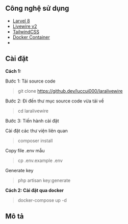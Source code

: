 ## Công nghệ sử dụng

- [Larvel 8](https://laravel.com/)
- [Livewire v2](https://laravel-livewire.com/)
- [TailwindCSS](https://tailwindcss.com/)
- [Docker Container](http://dockerhub.com/)
- 
## Cài đặt
**Cách 1:**

Bước 1: Tải source code
>git clone https://github.dev/luccui000/laralivewire

Bước 2: Đi đến thư mục source code vừa tải về
> cd laralivewire

Bước 3: Tiến hành cài đặt

Cài đặt các thư viện liên quan
> composer install

Copy file .env mẫu
>cp .env.example .env

Generate key
> php artisan key:generate

**Cách 2: Cài đặt qua docker**
>docker-compose up -d

## Mô tả 
